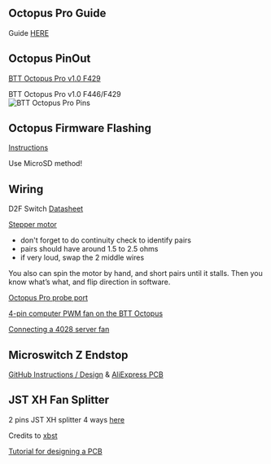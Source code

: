 ## Octopus Pro Guide

Guide [HERE](https://www.makenprint.uk/3d-printing/3d-printing-guides/3d-printer-mainboard-installation-guides/btt-octopus-guides/btt-octopus-pro-guide/)

## Octopus PinOut

[BTT Octopus Pro v1.0 F429](https://teamgloomy.github.io/btt_octopus_pro_1.0_f429_pins.html)

BTT Octopus Pro v1.0 F446/F429  
![BTT Octopus Pro Pins](https://github.com/gourmandos/VoronTrident300/blob/main/images/BIGTREETECH-Octopus-Pro-V1.0-Color-PIN.png?raw=true)

## Octopus Firmware Flashing

[Instructions](https://github.com/VoronDesign/Voron-Documentation/blob/main/build/software/octopus_klipper.md)

Use MicroSD method!

## Wiring

D2F Switch [Datasheet](/images/D2F_DS.pdf)

[Stepper motor](/images/4wireMotor.png)  
- don't forget to do continuity check to identify pairs
- pairs should have around 1.5 to 2.5 ohms
- if very loud, swap the 2 middle wires

You also can spin the motor by hand, and short pairs until it stalls. Then you know what’s what, and flip direction in software.

[Octopus Pro probe port](https://gadgetangel.org/build/electrical/OctopusPro_ProbePort)

[ 4-pin computer PWM fan on the BTT Octopus](https://www.nicksherlock.com/2022/01/driving-a-4-pin-computer-pwm-fan-on-the-btt-octopus-using-klipper/)

[Connecting a 4028 server fan](https://os.ratrig.com/docs/guides/4028/)

## Microswitch Z Endstop 

[GitHub Instructions / Design](https://github.com/VoronDesign/Voron-Hardware/tree/master/Microswitch_Z_Endstop) & [AliExpress PCB](https://www.aliexpress.com/item/1005005223120516.html)


## JST XH Fan Splitter

2 pins JST XH splitter 4 ways [here](/other/XH-Splitter_gerbers.zip)

Credits to [xbst](https://github.com/xbst/Random-PCBs/tree/master)

[Tutorial for designing a PCB](https://www.circuitbasics.com/make-custom-pcb/)